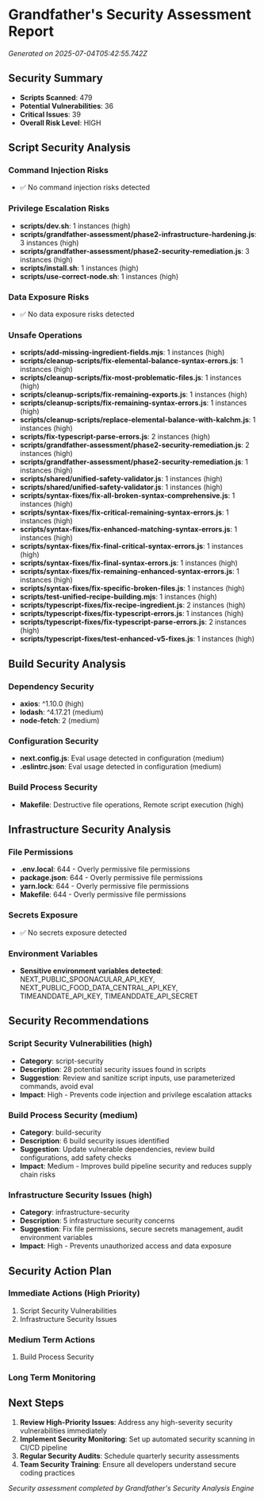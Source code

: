 # Grandfather's Security Assessment Report

_Generated on 2025-07-04T05:42:55.742Z_

## Security Summary

- **Scripts Scanned**: 479
- **Potential Vulnerabilities**: 36
- **Critical Issues**: 39
- **Overall Risk Level**: HIGH

## Script Security Analysis

### Command Injection Risks

- ✅ No command injection risks detected

### Privilege Escalation Risks

- **scripts/dev.sh**: 1 instances (high)
- **scripts/grandfather-assessment/phase2-infrastructure-hardening.js**: 3
  instances (high)
- **scripts/grandfather-assessment/phase2-security-remediation.js**: 3 instances
  (high)
- **scripts/install.sh**: 1 instances (high)
- **scripts/use-correct-node.sh**: 1 instances (high)

### Data Exposure Risks

- ✅ No data exposure risks detected

### Unsafe Operations

- **scripts/add-missing-ingredient-fields.mjs**: 1 instances (high)
- **scripts/cleanup-scripts/fix-elemental-balance-syntax-errors.js**: 1
  instances (high)
- **scripts/cleanup-scripts/fix-most-problematic-files.js**: 1 instances (high)
- **scripts/cleanup-scripts/fix-remaining-exports.js**: 1 instances (high)
- **scripts/cleanup-scripts/fix-remaining-syntax-errors.js**: 1 instances (high)
- **scripts/cleanup-scripts/replace-elemental-balance-with-kalchm.js**: 1
  instances (high)
- **scripts/fix-typescript-parse-errors.js**: 2 instances (high)
- **scripts/grandfather-assessment/phase2-security-remediation.js**: 2 instances
  (high)
- **scripts/grandfather-assessment/phase2-security-remediation.js**: 1 instances
  (high)
- **scripts/shared/unified-safety-validator.js**: 1 instances (high)
- **scripts/shared/unified-safety-validator.js**: 1 instances (high)
- **scripts/syntax-fixes/fix-all-broken-syntax-comprehensive.js**: 1 instances
  (high)
- **scripts/syntax-fixes/fix-critical-remaining-syntax-errors.js**: 1 instances
  (high)
- **scripts/syntax-fixes/fix-enhanced-matching-syntax-errors.js**: 1 instances
  (high)
- **scripts/syntax-fixes/fix-final-critical-syntax-errors.js**: 1 instances
  (high)
- **scripts/syntax-fixes/fix-final-syntax-errors.js**: 1 instances (high)
- **scripts/syntax-fixes/fix-remaining-enhanced-syntax-errors.js**: 1 instances
  (high)
- **scripts/syntax-fixes/fix-specific-broken-files.js**: 1 instances (high)
- **scripts/test-unified-recipe-building.mjs**: 1 instances (high)
- **scripts/typescript-fixes/fix-recipe-ingredient.js**: 2 instances (high)
- **scripts/typescript-fixes/fix-typescript-errors.js**: 1 instances (high)
- **scripts/typescript-fixes/fix-typescript-parse-errors.js**: 2 instances
  (high)
- **scripts/typescript-fixes/test-enhanced-v5-fixes.js**: 1 instances (high)

## Build Security Analysis

### Dependency Security

- **axios**: ^1.10.0 (high)
- **lodash**: ^4.17.21 (medium)
- **node-fetch**: 2 (medium)

### Configuration Security

- **next.config.js**: Eval usage detected in configuration (medium)
- **.eslintrc.json**: Eval usage detected in configuration (medium)

### Build Process Security

- **Makefile**: Destructive file operations, Remote script execution (high)

## Infrastructure Security Analysis

### File Permissions

- **.env.local**: 644 - Overly permissive file permissions
- **package.json**: 644 - Overly permissive file permissions
- **yarn.lock**: 644 - Overly permissive file permissions
- **Makefile**: 644 - Overly permissive file permissions

### Secrets Exposure

- ✅ No secrets exposure detected

### Environment Variables

- **Sensitive environment variables detected**: NEXT_PUBLIC_SPOONACULAR_API_KEY,
  NEXT_PUBLIC_FOOD_DATA_CENTRAL_API_KEY, TIMEANDDATE_API_KEY,
  TIMEANDDATE_API_SECRET

## Security Recommendations

### Script Security Vulnerabilities (high)

- **Category**: script-security
- **Description**: 28 potential security issues found in scripts
- **Suggestion**: Review and sanitize script inputs, use parameterized commands,
  avoid eval
- **Impact**: High - Prevents code injection and privilege escalation attacks

### Build Process Security (medium)

- **Category**: build-security
- **Description**: 6 build security issues identified
- **Suggestion**: Update vulnerable dependencies, review build configurations,
  add safety checks
- **Impact**: Medium - Improves build pipeline security and reduces supply chain
  risks

### Infrastructure Security Issues (high)

- **Category**: infrastructure-security
- **Description**: 5 infrastructure security concerns
- **Suggestion**: Fix file permissions, secure secrets management, audit
  environment variables
- **Impact**: High - Prevents unauthorized access and data exposure

## Security Action Plan

### Immediate Actions (High Priority)

1. Script Security Vulnerabilities
1. Infrastructure Security Issues

### Medium Term Actions

1. Build Process Security

### Long Term Monitoring

## Next Steps

1. **Review High-Priority Issues**: Address any high-severity security
   vulnerabilities immediately
2. **Implement Security Monitoring**: Set up automated security scanning in
   CI/CD pipeline
3. **Regular Security Audits**: Schedule quarterly security assessments
4. **Team Security Training**: Ensure all developers understand secure coding
   practices

_Security assessment completed by Grandfather's Security Analysis Engine_

